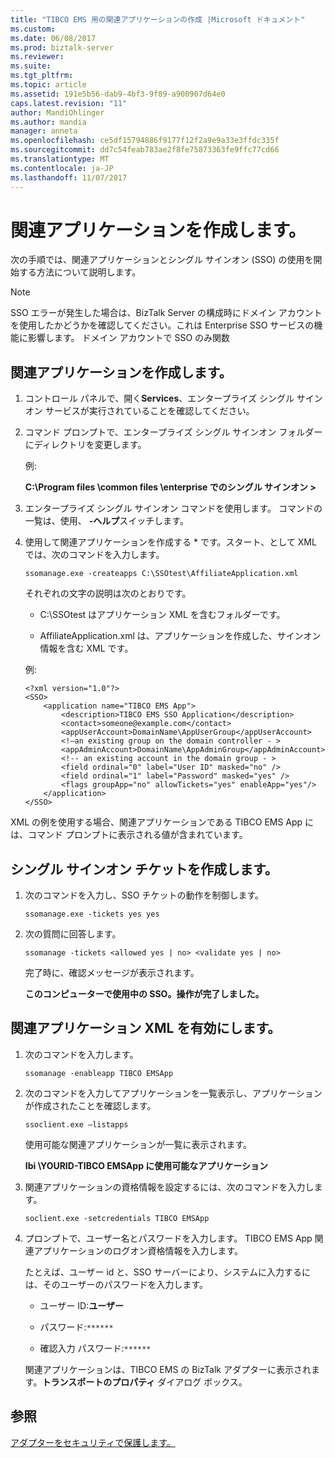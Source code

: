 ```yaml
---
title: "TIBCO EMS 用の関連アプリケーションの作成 |Microsoft ドキュメント"
ms.custom: 
ms.date: 06/08/2017
ms.prod: biztalk-server
ms.reviewer: 
ms.suite: 
ms.tgt_pltfrm: 
ms.topic: article
ms.assetid: 191e5b56-dab9-4bf3-9f89-a900907d64e0
caps.latest.revision: "11"
author: MandiOhlinger
ms.author: mandia
manager: anneta
ms.openlocfilehash: ce5df15794886f9177f12f2a9e9a33e3ffdc335f
ms.sourcegitcommit: dd7c54feab783ae2f8fe75873363fe9ffc77cd66
ms.translationtype: MT
ms.contentlocale: ja-JP
ms.lasthandoff: 11/07/2017
---
```

# <a name="create-affiliate-applications"></a>関連アプリケーションを作成します。
次の手順では、関連アプリケーションとシングル サインオン (SSO) の使用を開始する方法について説明します。  
  
> [!NOTE]
>  SSO エラーが発生した場合は、BizTalk Server の構成時にドメイン アカウントを使用したかどうかを確認してください。これは Enterprise SSO サービスの機能に影響します。 ドメイン アカウントで SSO のみ関数  
  
## <a name="create-an-affiliate-application"></a>関連アプリケーションを作成します。  
  
1.  コントロール パネルで、開く**Services**、エンタープライズ シングル サインオン サービスが実行されていることを確認してください。  
  
2.  コマンド プロンプトで、エンタープライズ シングル サインオン フォルダーにディレクトリを変更します。  
  
     例:  
  
     **C:\Program files \common files \enterprise でのシングル サインオン >**  
  
3.  エンタープライズ シングル サインオン コマンドを使用します。 コマンドの一覧は、使用、 **-ヘルプ**スイッチします。  
  
4.  使用して関連アプリケーションを作成する * です。スタート、として XML では、次のコマンドを入力します。  
  
     `ssomanage.exe -createapps C:\SSOtest\AffiliateApplication.xml`  
  
     それぞれの文字の説明は次のとおりです。  
  
    -   C:\SSOtest はアプリケーション XML を含むフォルダーです。  
  
    -   AffiliateApplication.xml は、アプリケーションを作成した、サインオン情報を含む XML です。  
  
     例:  
  
    ```  
    <?xml version="1.0"?>  
    <SSO>  
        <application name="TIBCO EMS App">  
            <description>TIBCO EMS SSO Application</description>  
            <contact>someone@example.com</contact>  
            <appUserAccount>DomainName\AppUserGroup</appUserAccount>  
            <!—an existing group on the domain controller - >   
            <appAdminAccount>DomainName\AppAdminGroup</appAdminAccount>  
            <!-- an existing account in the domain group - >   
            <field ordinal="0" label="User ID" masked="no" />  
            <field ordinal="1" label="Password" masked="yes" />  
            <flags groupApp="no" allowTickets="yes" enableApp="yes"/>  
        </application>  
    </SSO>  
    ```  
  
 XML の例を使用する場合、関連アプリケーションである TIBCO EMS App には、コマンド プロンプトに表示される値が含まれています。  
  
## <a name="create-single-sign-on-tickets"></a>シングル サインオン チケットを作成します。  
  
1.  次のコマンドを入力し、SSO チケットの動作を制御します。  
  
     `ssomanage.exe -tickets yes yes`  
  
2.  次の質問に回答します。  
  
     `ssomanage -tickets <allowed yes | no> <validate yes | no>`  
  
     完了時に、確認メッセージが表示されます。  
  
     **このコンピューターで使用中の SSO。操作が完了しました。**  
  
## <a name="enable-affiliate-application-xml"></a>関連アプリケーション XML を有効にします。  
  
1.  次のコマンドを入力します。  
  
     `ssomanage -enableapp TIBCO EMSApp`  
  
2.  次のコマンドを入力してアプリケーションを一覧表示し、アプリケーションが作成されたことを確認します。  
  
     `ssoclient.exe –listapps`  
  
     使用可能な関連アプリケーションが一覧に表示されます。  
  
     **Ibi \YOURID-TIBCO EMSApp に使用可能なアプリケーション**  
  
3.  関連アプリケーションの資格情報を設定するには、次のコマンドを入力します。  
  
     `soclient.exe -setcredentials TIBCO EMSApp`  
  
4.  プロンプトで、ユーザー名とパスワードを入力します。 TIBCO EMS App 関連アプリケーションのログオン資格情報を入力します。  
  
     たとえば、ユーザー id と、SSO サーバーにより、システムに入力するには、そのユーザーのパスワードを入力します。  
  
    -   ユーザー ID:**ユーザー**  
  
    -   パスワード:`******`  
  
    -   確認入力  パスワード:`******`  
  
     関連アプリケーションは、TIBCO EMS の BizTalk アダプターに表示されます。**トランスポートのプロパティ** ダイアログ ボックス。  
  
## <a name="see-also"></a>参照  
[アダプターをセキュリティで保護します。](../core/security-in-biztalk-adapter-for-tibco-ems.md)